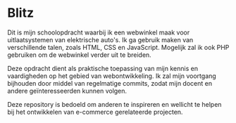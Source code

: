 # Blitz
Dit is mijn schoolopdracht waarbij ik een webwinkel maak voor uitlaatsystemen van elektrische auto's. Ik ga gebruik maken van verschillende talen, zoals HTML, CSS en JavaScript. Mogelijk zal ik ook PHP gebruiken om de webwinkel verder uit te breiden.

Deze opdracht dient als praktische toepassing van mijn kennis en vaardigheden op het gebied van webontwikkeling. Ik zal mijn voortgang bijhouden door middel van regelmatige commits, zodat mijn docent en andere geïnteresseerden kunnen volgen.

Deze repository is bedoeld om anderen te inspireren en wellicht te helpen bij het ontwikkelen van e-commerce gerelateerde projecten.
